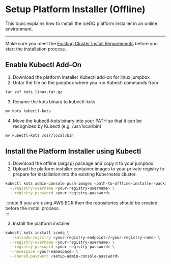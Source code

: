 # Setup Platform Installer (Offline)

This topic explains how to install the iceDQ platform installer in an online environment.

---

Make sure you meet the [Existing Cluster Install Requirements](existing-cluster-requirements) before you start the installation process.

## Enable Kubectl Add-On

1. Download the platform installer Kubectl add-on for linux jumpbox
2. Untar the file on the jumpbox where you run Kubectl commands from

```bash
tar zxf kots_linux.tar.gz 
```

3. Rename the kots binary to kubectl-kots

```bash
mv kots kubectl-kots 
```

4. Move the kubectl-kots binary into your PATH so that it can be recognized by Kubectl (e.g. /usr/local/bin)

```bash
mv kubectl-kots /usr/local/bin  
```

## Install the Platform Installer using Kubectl

1. Download the offline (airgap) package and copy it to your jumpbox
2. Upload the platform installer container images to your private registry to prepare for installation into the existing Kubernetes cluster. 

```bash
kubectl kots admin-console push-images <path-to-offline-installer-package> <your-registry-endpoint>/<your-registry-name> \
  --registry-username <your-registry-username> \
  --registry-password <your-registry-password>
```

:::note
If you are using AWS ECR then the repositories should be created before the install process.  
:::

3. Install the platform installer

```bash
kubectl kots install icedq \
  --kotsadm-registry <your-registry-endpoint>/<your-registry-name> \
  --registry-username <your-registry-username> \
  --registry-password <your-registry-password> \
  --namespace <your-namespace> \
  --shared-password <setup-admin-console-password>
```